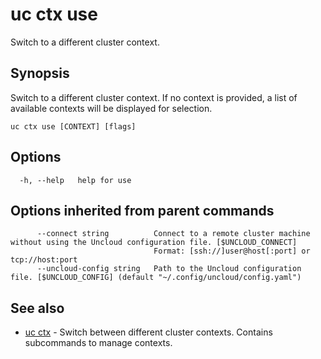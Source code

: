 # uc ctx use

Switch to a different cluster context.

## Synopsis

Switch to a different cluster context. If no context is provided, a list of available contexts will be displayed for selection.

```
uc ctx use [CONTEXT] [flags]
```

## Options

```
  -h, --help   help for use
```

## Options inherited from parent commands

```
      --connect string          Connect to a remote cluster machine without using the Uncloud configuration file. [$UNCLOUD_CONNECT]
                                Format: [ssh://]user@host[:port] or tcp://host:port
      --uncloud-config string   Path to the Uncloud configuration file. [$UNCLOUD_CONFIG] (default "~/.config/uncloud/config.yaml")
```

## See also

* [uc ctx](uc_ctx.md)	 - Switch between different cluster contexts. Contains subcommands to manage contexts.

